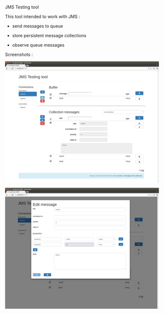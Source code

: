 JMS Testing tool

This tool intended to work with JMS :

- send messages to queue

- store persistent message collections

- observe queue messages

Screenshots :

![Main window](/readme-ext/main-window.png?raw=true)

![Edit message](/readme-ext/edit-message.png?raw=true)